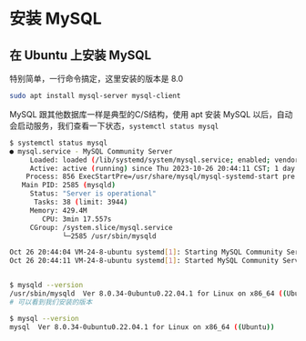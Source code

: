 # 安装 MySQL

## 在 Ubuntu 上安装 MySQL

特别简单，一行命令搞定，这里安装的版本是 8.0

```bash
sudo apt install mysql-server mysql-client
```

MySQL 跟其他数据库一样是典型的C/S结构，使用 apt 安装 MySQL 以后，自动会启动服务，我们查看一下状态，`systemctl status mysql`

```bash
$ systemctl status mysql
● mysql.service - MySQL Community Server
     Loaded: loaded (/lib/systemd/system/mysql.service; enabled; vendor preset: enabled)
     Active: active (running) since Thu 2023-10-26 20:44:11 CST; 1 day 2h ago
    Process: 856 ExecStartPre=/usr/share/mysql/mysql-systemd-start pre (code=exited, status=0/SUCCESS)
   Main PID: 2585 (mysqld)
     Status: "Server is operational"
      Tasks: 38 (limit: 3944)
     Memory: 429.4M
        CPU: 3min 17.557s
     CGroup: /system.slice/mysql.service
             └─2585 /usr/sbin/mysqld

Oct 26 20:44:04 VM-24-8-ubuntu systemd[1]: Starting MySQL Community Server...
Oct 26 20:44:11 VM-24-8-ubuntu systemd[1]: Started MySQL Community Server.


$ mysqld --version
/usr/sbin/mysqld  Ver 8.0.34-0ubuntu0.22.04.1 for Linux on x86_64 ((Ubuntu))
# 可以看到我们安装的版本

$ mysql --version
mysql  Ver 8.0.34-0ubuntu0.22.04.1 for Linux on x86_64 ((Ubuntu))
```
